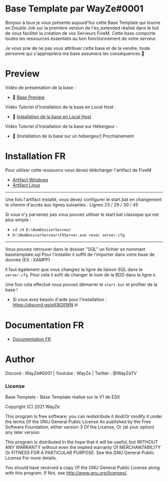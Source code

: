 # Base Template par WayZe#0001

Bonjour à tous je vous présente aujourd'hui cette Base Template qui tourne en Double Job sur la première version de l'es_extended réalisé dans le but de vous faciliter la création de vos Serveurs FiveM. Cette base comporte toutes les ressources essentiels au bon fonctionnement de votre serveur. 

Je vous prie de ne pas vous attribuer cette base et de la vendre, toute personne qui s'appropriera ma base assumera les conséquences 🙂

# Preview

Vidéo de présentation de la base :
 - 🎥 [Base Preview](https://youtu.be/I_hxzDWOHlg)  

Vidéo Tutoriel d'Installation de la base en Local Host :
 - 🎥 [Installation de la base en Local Host](https://youtu.be/AyelMd8qzTI)

Vidéo Tutoriel d'Installation de la base sur Hébergeur :
 - 🎥 [Installation de la base sur un hébergeur] Prochainement
 
# Installation FR 

Pour utiliser cette ressource vous devez télécharger l'artifact de FiveM
- [Artifact Windows](https://runtime.fivem.net/artifacts/fivem/build_server_windows/master/) 
- [Artifact Linux](https://runtime.fivem.net/artifacts/fivem/build_proot_linux/master/) 
-----------------------------------------------------
Une fois l'artifact installé, vous devez configurer le start.bat en changement le chemin d'accès aux lignes suivantes :
Lignes 23 / 29 / 30 / 45

Si vous n'y parvenez pas vous pouvez utiliser le start.bat classique qui est plus simple :

- `cd /d D:\NomDossierServeur`
- `D:\NomDossierServeur\FXServer.exe +exec server.cfg`
-----------------------------------------------------
Vous pouvez retrouver dans le dossier "SQL" un fichier se nommant basetemplate.sql
Pour l'installer il suffit de l'importer dans votre base de donnée (EX : XAMPP)

Il faut également que vous changiez la ligne de liaison SQL dans le `server.cfg`.
Pour cela il sufit de changer le nom de la BDD dans la ligne `6`.

Une fois cela effectué vous pouvez démarrer le `start.bat` et profiter de la base !

- Si vous avez besoin d'aide pour l'installation : https://discord.gg/eX9GXWN 🌐

# Documentation FR 

- [Documentation FR](https://github.com/WayZeTV/BaseTemplateWZ/blob/main/documentation.md) 

# Author 
Discord : WayZe#0001 | Youtube : WayZe | Twitter : @WayZeTV

### License
Base Template - Base Template réalisé sur la V1 de ESX

Copyright (C) 2021 WayZe

This program Is free software: you can redistribute it And/Or modify it under the terms Of the GNU General Public License As published by the Free Software Foundation, either version 3 Of the License, Or (at your option) any later version.

This program Is distributed In the hope that it will be useful, but WITHOUT ANY WARRANTY without even the implied warranty Of MERCHANTABILITY Or FITNESS FOR A PARTICULAR PURPOSE. See the GNU General Public License For more details.

You should have received a copy Of the GNU General Public License along with this program. If Not, see http://www.gnu.org/licenses/.
